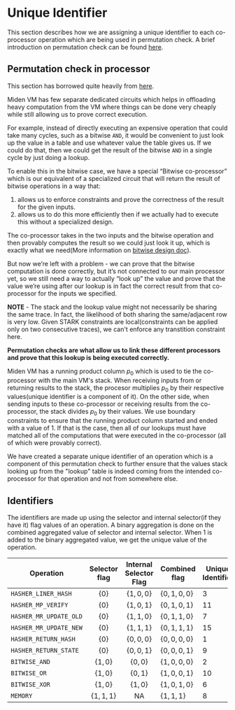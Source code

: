 # Unique Identifier

This section describes how we are assigning a unique identifier to each co-processor operation which are being used in permutation check. A brief introduction on permutation check can be found [here](https://hackmd.io/@arielg/ByFgSDA7D).

## Permutation check in processor

This section has borrowed quite heavily from [here](https://github.com/maticnetwork/miden/discussions/238#discussioncomment-2915207). 

Miden VM has few separate dedicated circuits which helps in offloading heavy computation from the VM where things can be done very cheaply while still allowing us to prove correct execution. 

For example, instead of directly executing an expensive operation that could take many cycles, such as a bitwise `AND`, it would be convenient to just look up the value in a table and use whatever value the table gives us. If we could do that, then we could get the result of the bitwise `AND` in a single cycle by just doing a lookup.

To enable this in the bitwise case, we have a special “Bitwise co-processor” which is our equivalent of a specialized circuit that will return the result of bitwise operations in a way that:

1. allows us to enforce constraints and prove the correctness of the result for the given inputs.
2. allows us to do this more efficiently then if we actually had to execute this without a specialized design.

The co-processor takes in the two inputs and the bitwise operation and then provably computes the result so we could just look it up, which is exactly what we need(More information on [bitwise design doc](../chiplets/bitwise.md)).

But now we’re left with a problem - we can prove that the bitwise computation is done correctly, but it’s not connected to our main processor yet, so we still need a way to actually “look up” the value and prove that the value we’re using after our lookup is in fact the correct result from that co-processor for the inputs we specified.

**NOTE** - The stack and the lookup value might not necessarily be sharing the same trace. In fact, the likelihood of both sharing the same/adjacent row is very low. Given STARK constraints are local(constraints can be applied only on two consecutive traces), we can't enforce any transtition constraint here.

**Permutation checks are what allow us to link these different processors and prove that this lookup is being executed correctly.**

Miden VM has a running product column $p_0$ which is used to tie the co-processor with the main VM's stack. When receiving inputs from or returning results to the stack, the procesor multiplies $p_0$ by their respective values(unique identifier is a component of it). On the other side, when sending inputs to these co-processor or receiving results from the co-processor, the stack divides $p_0$ by their values. We use boundary constraints to ensure that the running product column started and ended with a value of 1. If that is the case, then all of our lookups must have matched all of the computations that were executed in the co-processor (all of which were provably correct).

We have created a separate unique identifier of an operation which is a component of this permutation check to further ensure that the values stack looking up from the "lookup" table is indeed coming from the intended co-processor for that operation and not from somewhere else.

## Identifiers

The identifiers are made up using the selector and internal selector(if they have it) flag values of an operation. A binary aggregation is done on the combined aggregated value of selector and internal selector. When $1$ is added to the binary aggregated value, we get the unique value of the operation. 


| Operation | Selector flag | Internal Selector Flag | Combined flag | Unique Identifier | 
| --------- | :-----------: | :--------------------: | ------------- | ----------------- |
| `HASHER_LINER_HASH`    | $\{0\}$       | $\{1, 0, 0\}$ | $\{0, 1, 0, 0\}$ | 3  |
| `HASHER_MP_VERIFY`     | $\{0\}$       | $\{1, 0, 1\}$ | $\{0, 1, 0, 1\}$ | 11 |
| `HASHER_MR_UPDATE_OLD` | $\{0\}$       | $\{1, 1, 0\}$ | $\{0, 1, 1, 0\}$ | 7  |
| `HASHER_MR_UPDATE_NEW` | $\{0\}$       | $\{1, 1, 1\}$ | $\{0, 1, 1, 1\}$ | 15 |
| `HASHER_RETURN_HASH`   | $\{0\}$       | $\{0, 0, 0\}$ | $\{0, 0, 0, 0\}$ | 1  |
| `HASHER_RETURN_STATE`  | $\{0\}$       | $\{0, 0, 1\}$ | $\{0, 0, 0, 1\}$ | 9  |
| `BITWISE_AND`          | $\{1, 0\}$    | $\{0, 0\}$    | $\{1, 0, 0, 0\}$ | 2  |
| `BITWISE_OR`           | $\{1, 0\}$    | $\{0, 1\}$    | $\{1, 0, 0, 1\}$ | 10 |
| `BITWISE_XOR`          | $\{1, 0\}$    | $\{1, 0\}$    | $\{1, 0, 1, 0\}$ | 6  |
| `MEMORY`               | $\{1, 1, 1\}$ | NA            | $\{1, 1, 1\}$    | 8  |

